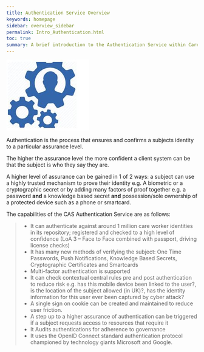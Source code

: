 ```yaml
---
title: Authentication Service Overview
keywords: homepage
sidebar: overview_sidebar
permalink: Intro_Authentication.html
toc: true
summary: A brief introduction to the Authentication Service within Care Access Service.
---
```



![Authentication image](images/IntroAuthenticationService.JPG)


Authentication is the process that ensures and confirms a subjects identity to a particular assurance level.

The higher the assurance level the more confident a client system can be that the subject is who they say they are. 

A higher level of assurance can be gained in 1 of 2 ways:  a subject can use a highly trusted mechanism to prove their identity e.g. A biometric or a cryptographic secret or by adding many factors of proof together e.g. a password **and** a knowledge based secret **and** possession/sole ownership of a protected device such as a phone or smartcard.

The capabilities of the CAS Authentication Service are as follows:
> * It can authenticate against around 1 million care worker identities in its repository; registered and checked to a high level of confidence (LoA 3 – Face to Face combined with passport, driving license checks)
> * It has many new methods of verifying the subject: One Time Passwords, Push Notifications, Knowledge Based Secrets, Cryptographic Certificates and Smartcards
> * Multi-factor authentication is supported 
> * It can check contextual central rules pre and post authentication to reduce risk e.g. has this mobile device been linked to the user?,  is the location of the subject allowed (in UK)?, has the identity information for this user ever been captured by cyber attack?
> * A single sign on cookie can be created and maintained to reduce user friction.
> * A step up to a higher assurance of authentication can be triggered if a subject requests access to resources that require it
> * It Audits authentications for adherence to governance
> * It uses the OpenID Connect standard authentication protocol championed by technology giants Microsoft and Google.

